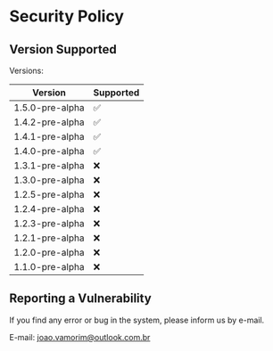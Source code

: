 # Security Policy

## Version Supported

Versions:

| Version           | Supported          |
| ----------------- | ------------------ |                     
| 1.5.0-pre-alpha   | :white_check_mark: |
| 1.4.2-pre-alpha   | :white_check_mark: |
| 1.4.1-pre-alpha   | :white_check_mark: |
| 1.4.0-pre-alpha   | :white_check_mark: |
| 1.3.1-pre-alpha   | :x:                |
| 1.3.0-pre-alpha   | :x:                |
| 1.2.5-pre-alpha   | :x:                |
| 1.2.4-pre-alpha   | :x:                |
| 1.2.3-pre-alpha   | :x:                |
| 1.2.1-pre-alpha   | :x:                |
| 1.2.0-pre-alpha   | :x:                |
| 1.1.0-pre-alpha   | :x:                |


## Reporting a Vulnerability

If you find any error or bug in the system, please inform us by e-mail.

E-mail: joao.vamorim@outlook.com.br
